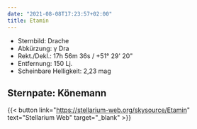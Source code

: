 ```yaml
---
date: "2021-08-08T17:23:57+02:00"
title: Etamin
---
```


- Sternbild: Drache
- Abkürzung: γ Dra
- Rekt./Dekl.: 17h 56m 36s / +51° 29' 20"
- Entfernung: 150 Lj.
- Scheinbare Helligkeit: 2,23 mag

## Sternpate: Könemann

{{< button link="https://stellarium-web.org/skysource/Etamin" text="Stellarium Web" target="_blank" >}}